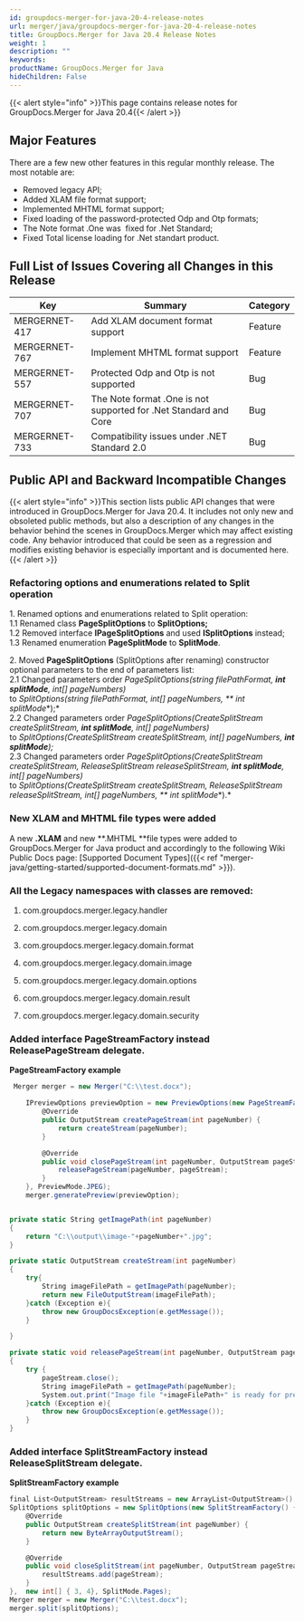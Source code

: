 ```yaml
---
id: groupdocs-merger-for-java-20-4-release-notes
url: merger/java/groupdocs-merger-for-java-20-4-release-notes
title: GroupDocs.Merger for Java 20.4 Release Notes
weight: 1
description: ""
keywords: 
productName: GroupDocs.Merger for Java
hideChildren: False
---
```

{{< alert style="info" >}}This page contains release notes for GroupDocs.Merger for Java 20.4{{< /alert >}}

## Major Features

There are a few new other features in this regular monthly release. The most notable are:

*   Removed legacy API;
*   Added XLAM file format support;
*   Implemented MHTML format support;
*   Fixed loading of the password-protected Odp and Otp formats;
*   The Note format .One was  fixed for .Net Standard;
*   Fixed Total license loading for .Net standart product.

## Full List of Issues Covering all Changes in this Release

| Key | Summary | Category |
| --- | --- | --- |
| MERGERNET-417 | Add XLAM document format support | Feature |
| MERGERNET-767 | Implement MHTML format support | Feature |
| MERGERNET-557 | Protected Odp and Otp is not supported | Bug |
| MERGERNET-707 | The Note format .One is not supported for .Net Standard and Core | Bug |
| MERGERNET-733 | Compatibility issues under .NET Standard 2.0 | Bug |

## Public API and Backward Incompatible Changes

{{< alert style="info" >}}This section lists public API changes that were introduced in GroupDocs.Merger for Java 20.4. It includes not only new and obsoleted public methods, but also a description of any changes in the behavior behind the scenes in GroupDocs.Merger which may affect existing code. Any behavior introduced that could be seen as a regression and modifies existing behavior is especially important and is documented here.{{< /alert >}}

### Refactoring options and enumerations related to Split operation

1. Renamed options and enumerations related to Split operation:  
1.1 Renamed class **PageSplitOptions** to **SplitOptions;**  
1.2 Removed interface **IPageSplitOptions** and used **ISplitOptions** instead;  
1.3 Renamed enumeration **PageSplitMode** to **SplitMode**.

2\. Moved **PageSplitOptions** (SplitOptions after renaming) constructor optional parameters to the end of parameters list:  
2.1 Changed parameters order *PageSplitOptions(string filePathFormat, **int splitMode**, int\[\] pageNumbers)*  
to *SplitOptions(string filePathFormat, int\[\] pageNumbers, ** int splitMode**);*  
2.2 Changed parameters order *PageSplitOptions(CreateSplitStream createSplitStream, **int splitMode**, int\[\] pageNumbers)*  
to *SplitOptions(CreateSplitStream createSplitStream, int\[\] pageNumbers, **int splitMode**);*  
2.3 Changed parameters order *PageSplitOptions(CreateSplitStream createSplitStream, ReleaseSplitStream releaseSplitStream, **int splitMode**, int\[\] pageNumbers)*  
to *SplitOptions(CreateSplitStream createSplitStream, ReleaseSplitStream releaseSplitStream, int\[\] pageNumbers, ** int splitMode**).*

### New XLAM and MHTML file types were added

A new **.XLAM** and new **.MHTML **file types were added to GroupDocs.Merger for Java product and accordingly to the following Wiki Public Docs page: [Supported Document Types]({{< ref "merger-java/getting-started/supported-document-formats.md" >}}).

### All the Legacy namespaces with classes are removed:

1.  com.groupdocs.merger.legacy.handler
    
2.  com.groupdocs.merger.legacy.domain
    
3.  com.groupdocs.merger.legacy.domain.format
    
4.  com.groupdocs.merger.legacy.domain.image
    
5.  com.groupdocs.merger.legacy.domain.options
    
6.  com.groupdocs.merger.legacy.domain.result
    
7.  com.groupdocs.merger.legacy.domain.security
    

### Added interface PageStreamFactory instead ReleasePageStream delegate.

**PageStreamFactory example**

```csharp
 Merger merger = new Merger("C:\\test.docx");

    IPreviewOptions previewOption = new PreviewOptions(new PageStreamFactory() {
        @Override
        public OutputStream createPageStream(int pageNumber) {
            return createStream(pageNumber);
        }

        @Override
        public void closePageStream(int pageNumber, OutputStream pageStream) {
            releasePageStream(pageNumber, pageStream);
        }
    }, PreviewMode.JPEG);
    merger.generatePreview(previewOption);


private static String getImagePath(int pageNumber)
{
    return "C:\\output\\image-"+pageNumber+".jpg";
}

private static OutputStream createStream(int pageNumber)
{
    try{
        String imageFilePath = getImagePath(pageNumber);
        return new FileOutputStream(imageFilePath);
    }catch (Exception e){
        throw new GroupDocsException(e.getMessage());
    }

}

private static void releasePageStream(int pageNumber, OutputStream pageStream)
{
    try {
        pageStream.close();
        String imageFilePath = getImagePath(pageNumber);
        System.out.print("Image file "+imageFilePath+" is ready for preview.");
    }catch (Exception e){
        throw new GroupDocsException(e.getMessage());
    }
}
```

### Added interface SplitStreamFactory instead ReleaseSplitStream delegate.

**SplitStreamFactory example**

```csharp
final List<OutputStream> resultStreams = new ArrayList<OutputStream>();
SplitOptions splitOptions = new SplitOptions(new SplitStreamFactory() {
    @Override
    public OutputStream createSplitStream(int pageNumber) {
        return new ByteArrayOutputStream();
    }

    @Override
    public void closeSplitStream(int pageNumber, OutputStream pageStream) {
        resultStreams.add(pageStream);
    }
},  new int[] { 3, 4}, SplitMode.Pages);
Merger merger = new Merger("C:\\test.docx");
merger.split(splitOptions);
```
